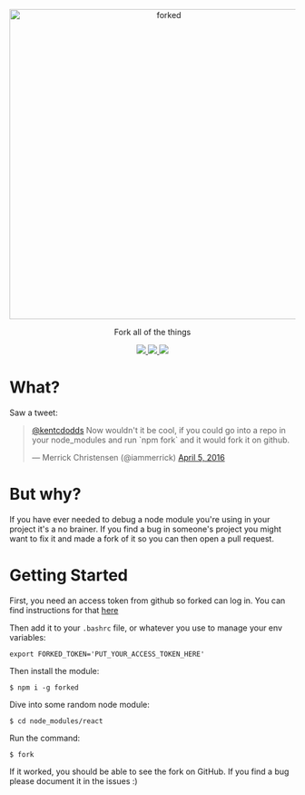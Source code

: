<p align="center">
  <img alt="forked" src="http://i1264.photobucket.com/albums/jj488/eanplatter1/Screen%20Shot%202016-04-05%20at%2012.06.30%20AM_zpssrlsfz3e.png" width="546">
</p>

<p align="center">
  Fork all of the things
</p>
<p align="center">
  <a href='https://www.npmjs.org/package/forked'>
    <img src="https://img.shields.io/npm/v/forked.svg?style=flat-square" />
  </a>
  <a href='http://npm-stat.com/charts.html?package=forked&from=2016-03-01'>
    <img src="https://img.shields.io/npm/dm/forked.svg?style=flat-square" />
  </a>
  <a href='./LICENSE.md'>
    <img src="http://img.shields.io/:license-mit-blue.svg?style=flat-square" />
  </a>
</p>

# What?
Saw a tweet:
<blockquote class="twitter-tweet" data-lang="en"><p lang="en" dir="ltr"><a href="https://twitter.com/kentcdodds">@kentcdodds</a> Now wouldn&#39;t it be cool, if you could go into a repo in your node_modules and run `npm fork` and it would fork it on github.</p>&mdash; Merrick Christensen (@iammerrick) <a href="https://twitter.com/iammerrick/status/717194650629476353">April 5, 2016</a></blockquote>
<script async src="//platform.twitter.com/widgets.js" charset="utf-8"></script>



# But why?
If you have ever needed to debug a node module you're using in your project it's a no brainer. If you find a bug in someone's project you might want to fix it and made a fork of it so you can then open a pull request.

# Getting Started

First, you need an access token from github so forked can log in. You can find instructions for that [here](https://help.github.com/articles/creating-an-access-token-for-command-line-use/)

Then add it to your `.bashrc` file, or whatever you use to manage your env variables:
```
export FORKED_TOKEN='PUT_YOUR_ACCESS_TOKEN_HERE'
```

Then install the module:
```
$ npm i -g forked
```

Dive into some random node module:
```
$ cd node_modules/react
```

Run the command:
```
$ fork
```

If it worked, you should be able to see the fork on GitHub. If you find a bug please document it in the issues :)
